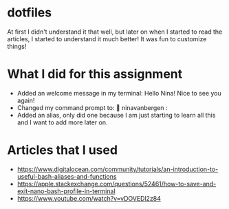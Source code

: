 # dotfiles
At first I didn't understand it that well, but later on when I started to read the articles, I started to understand it much better! It was fun to customize things!

# What I did for this assignment
* Added an welcome message in my terminal: Hello Nina! Nice to see you again!
* Changed my command prompt to: 🚀  ninavanbergen :
* Added an alias, only did one because I am just starting to learn all this and I want to add more later on.

# Articles that I used 
* https://www.digitalocean.com/community/tutorials/an-introduction-to-useful-bash-aliases-and-functions 
* https://apple.stackexchange.com/questions/52461/how-to-save-and-exit-nano-bash-profile-in-terminal
* https://www.youtube.com/watch?v=vDOVEDl2z84
